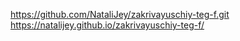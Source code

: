https://github.com/NataliJey/zakrivayuschiy-teg-f.git
https://natalijey.github.io/zakrivayuschiy-teg-f/
